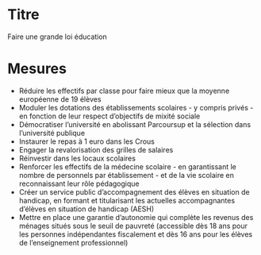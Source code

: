 # Titre

Faire une grande loi éducation

# Mesures

* Réduire les effectifs par classe pour faire mieux que la moyenne européenne de 19 élèves
* Moduler les dotations des établissements scolaires - y compris privés - en fonction de leur respect d’objectifs de mixité sociale
* Démocratiser l’université en abolissant Parcoursup et la sélection dans l’université publique
* Instaurer le repas à 1 euro dans les Crous
* Engager la revalorisation des grilles de salaires
* Réinvestir dans les locaux scolaires
* Renforcer les effectifs de la médecine scolaire - en garantissant le nombre de personnels par établissement - et de la vie scolaire en reconnaissant leur rôle pédagogique
* Créer un service public d’accompagnement des élèves en situation de handicap, en formant et titularisant les actuelles accompagnantes d’élèves en situation de handicap (AESH)
* Mettre en place une garantie d’autonomie qui complète les revenus des ménages situés sous le seuil de pauvreté (accessible dès 18 ans pour les personnes indépendantes fiscalement et dès 16 ans pour les élèves de l’enseignement professionnel)